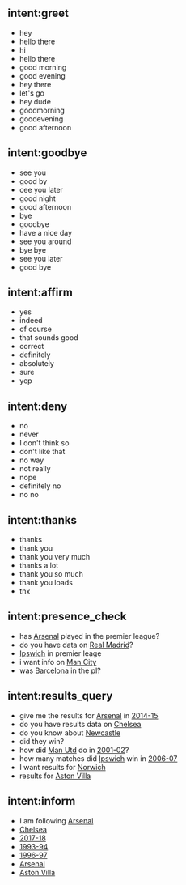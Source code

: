 ## intent:greet
- hey
- hello there
- hi
- hello there
- good morning
- good evening
- hey there
- let's go
- hey dude
- goodmorning
- goodevening
- good afternoon

## intent:goodbye
- see you
- good by
- cee you later
- good night
- good afternoon
- bye
- goodbye
- have a nice day
- see you around
- bye bye
- see you later
- good bye

## intent:affirm
- yes
- indeed
- of course
- that sounds good
- correct
- definitely
- absolutely
- sure
- yep

## intent:deny
- no
- never
- I don't think so
- don't like that
- no way
- not really
- nope
- definitely no
- no no

## intent:thanks
- thanks
- thank you
- thank you very much
- thanks a lot
- thank you so much
- thank you loads
- tnx

## intent:presence_check
- has [Arsenal](team) played in the premier league?
- do you have data on [Real Madrid](team)?
- [Ipswich](team) in premier leage
- i want info on [Man City](team)
- was [Barcelona](team) in the pl?

## intent:results_query
- give me the results for [Arsenal](team) in [2014-15](season)
- do you have results data on [Chelsea](team)
- do you know about [Newcastle](team)
- did they win?
- how did [Man Utd](team) do in [2001-02](season)?
- how many matches did [Ipswich](team) win in [2006-07](season)
- I want results for [Norwich](team)
- results for [Aston Villa](team)

## intent:inform
- I am following [Arsenal](team)
- [Chelsea](team)
- [2017-18](season)
- [1993-94](season)
- [1996-97](season)
- [Arsenal](team)
- [Aston Villa](team)